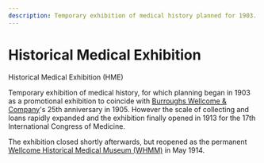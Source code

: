 ```yaml
---
description: Temporary exhibition of medical history planned for 1903. Finally opened 1913.
---
```


# Historical Medical Exhibition

Historical Medical Exhibition \(HME\)

Temporary exhibition of medical history, for which planning began in 1903 as a promotional exhibition to coincide with [Burroughs Wellcome & Company](bw.md)'s 25th anniversary in 1905. However the scale of collecting and loans rapidly expanded and the exhibition finally opened in 1913 for the 17th International Congress of Medicine.

The exhibition closed shortly afterwards, but reopened as the permanent [Wellcome Historical Medical Museum \(WHMM\)](whmm.md) in May 1914.


